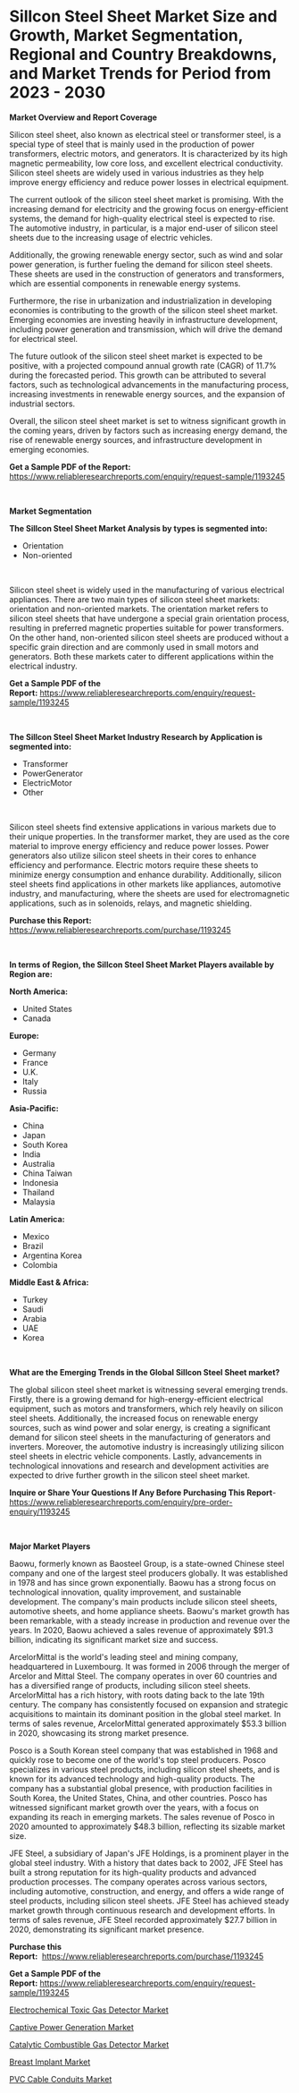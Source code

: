 <p><h1>Sillcon Steel Sheet Market Size and Growth, Market Segmentation, Regional and Country Breakdowns, and Market Trends for Period from 2023 -  2030</h1></p><p><strong>Market Overview and Report Coverage</strong></p>
<p><p>Silicon steel sheet, also known as electrical steel or transformer steel, is a special type of steel that is mainly used in the production of power transformers, electric motors, and generators. It is characterized by its high magnetic permeability, low core loss, and excellent electrical conductivity. Silicon steel sheets are widely used in various industries as they help improve energy efficiency and reduce power losses in electrical equipment.</p><p>The current outlook of the silicon steel sheet market is promising. With the increasing demand for electricity and the growing focus on energy-efficient systems, the demand for high-quality electrical steel is expected to rise. The automotive industry, in particular, is a major end-user of silicon steel sheets due to the increasing usage of electric vehicles.</p><p>Additionally, the growing renewable energy sector, such as wind and solar power generation, is further fueling the demand for silicon steel sheets. These sheets are used in the construction of generators and transformers, which are essential components in renewable energy systems.</p><p>Furthermore, the rise in urbanization and industrialization in developing economies is contributing to the growth of the silicon steel sheet market. Emerging economies are investing heavily in infrastructure development, including power generation and transmission, which will drive the demand for electrical steel.</p><p>The future outlook of the silicon steel sheet market is expected to be positive, with a projected compound annual growth rate (CAGR) of 11.7% during the forecasted period. This growth can be attributed to several factors, such as technological advancements in the manufacturing process, increasing investments in renewable energy sources, and the expansion of industrial sectors.</p><p>Overall, the silicon steel sheet market is set to witness significant growth in the coming years, driven by factors such as increasing energy demand, the rise of renewable energy sources, and infrastructure development in emerging economies.</p></p>
<p><strong>Get a Sample PDF of the Report:</strong> <a href="https://www.reliableresearchreports.com/enquiry/request-sample/1193245">https://www.reliableresearchreports.com/enquiry/request-sample/1193245</a></p>
<p>&nbsp;</p>
<p><strong>Market Segmentation</strong></p>
<p><strong>The Sillcon Steel Sheet Market Analysis by types is segmented into:</strong></p>
<p><ul><li>Orientation</li><li>Non-oriented</li></ul></p>
<p>&nbsp;</p>
<p><p>Silicon steel sheet is widely used in the manufacturing of various electrical appliances. There are two main types of silicon steel sheet markets: orientation and non-oriented markets. The orientation market refers to silicon steel sheets that have undergone a special grain orientation process, resulting in preferred magnetic properties suitable for power transformers. On the other hand, non-oriented silicon steel sheets are produced without a specific grain direction and are commonly used in small motors and generators. Both these markets cater to different applications within the electrical industry.</p></p>
<p><strong>Get a Sample PDF of the Report:</strong>&nbsp;<a href="https://www.reliableresearchreports.com/enquiry/request-sample/1193245">https://www.reliableresearchreports.com/enquiry/request-sample/1193245</a></p>
<p>&nbsp;</p>
<p><strong>The Sillcon Steel Sheet Market Industry Research by Application is segmented into:</strong></p>
<p><ul><li>Transformer</li><li>PowerGenerator</li><li>ElectricMotor</li><li>Other</li></ul></p>
<p>&nbsp;</p>
<p><p>Silicon steel sheets find extensive applications in various markets due to their unique properties. In the transformer market, they are used as the core material to improve energy efficiency and reduce power losses. Power generators also utilize silicon steel sheets in their cores to enhance efficiency and performance. Electric motors require these sheets to minimize energy consumption and enhance durability. Additionally, silicon steel sheets find applications in other markets like appliances, automotive industry, and manufacturing, where the sheets are used for electromagnetic applications, such as in solenoids, relays, and magnetic shielding.</p></p>
<p><strong>Purchase this Report:</strong>&nbsp; <a href="https://www.reliableresearchreports.com/purchase/1193245">https://www.reliableresearchreports.com/purchase/1193245</a></p>
<p>&nbsp;</p>
<p><strong>In terms of Region, the Sillcon Steel Sheet Market Players available by Region are:</strong></p>
<p>
    <p> <strong> North America: </strong>
        <ul>
            <li>United States</li>
            <li>Canada</li>
        </ul>
        </p> 
    <p> <strong> Europe: </strong>
        <ul>
            <li>Germany</li>
            <li>France</li>
            <li>U.K.</li>
            <li>Italy</li>
            <li>Russia</li>
        </ul>
        </p> 
    <p> <strong> Asia-Pacific: </strong>
        <ul>
            <li>China</li>
            <li>Japan</li>
            <li>South Korea</li>
            <li>India</li>
            <li>Australia</li>
            <li>China Taiwan</li>
            <li>Indonesia</li>
            <li>Thailand</li>
            <li>Malaysia</li>
        </ul>
        </p> 
    <p> <strong> Latin America: </strong>
        <ul>
            <li>Mexico</li>
            <li>Brazil</li>
            <li>Argentina Korea</li>
            <li>Colombia</li>
        </ul>
        </p> 
    <p> <strong> Middle East & Africa: </strong>
        <ul>
            <li>Turkey</li>
            <li>Saudi</li>
            <li>Arabia</li>
            <li>UAE</li>
            <li>Korea</li>
        </ul>
    </p>
    </p>
<p>&nbsp;</p>
<p><strong>What are the Emerging Trends in the Global Sillcon Steel Sheet market?</strong></p>
<p><p>The global silicon steel sheet market is witnessing several emerging trends. Firstly, there is a growing demand for high-energy-efficient electrical equipment, such as motors and transformers, which rely heavily on silicon steel sheets. Additionally, the increased focus on renewable energy sources, such as wind power and solar energy, is creating a significant demand for silicon steel sheets in the manufacturing of generators and inverters. Moreover, the automotive industry is increasingly utilizing silicon steel sheets in electric vehicle components. Lastly, advancements in technological innovations and research and development activities are expected to drive further growth in the silicon steel sheet market.</p></p>
<p><strong>Inquire or Share Your Questions If Any Before Purchasing This Report</strong>- <a href="https://www.reliableresearchreports.com/enquiry/pre-order-enquiry/1193245">https://www.reliableresearchreports.com/enquiry/pre-order-enquiry/1193245</a></p>
<p>&nbsp;</p>
<p><strong>Major Market Players</strong></p>
<p><p>Baowu, formerly known as Baosteel Group, is a state-owned Chinese steel company and one of the largest steel producers globally. It was established in 1978 and has since grown exponentially. Baowu has a strong focus on technological innovation, quality improvement, and sustainable development. The company's main products include silicon steel sheets, automotive sheets, and home appliance sheets. Baowu's market growth has been remarkable, with a steady increase in production and revenue over the years. In 2020, Baowu achieved a sales revenue of approximately $91.3 billion, indicating its significant market size and success.</p><p>ArcelorMittal is the world's leading steel and mining company, headquartered in Luxembourg. It was formed in 2006 through the merger of Arcelor and Mittal Steel. The company operates in over 60 countries and has a diversified range of products, including silicon steel sheets. ArcelorMittal has a rich history, with roots dating back to the late 19th century. The company has consistently focused on expansion and strategic acquisitions to maintain its dominant position in the global steel market. In terms of sales revenue, ArcelorMittal generated approximately $53.3 billion in 2020, showcasing its strong market presence.</p><p>Posco is a South Korean steel company that was established in 1968 and quickly rose to become one of the world's top steel producers. Posco specializes in various steel products, including silicon steel sheets, and is known for its advanced technology and high-quality products. The company has a substantial global presence, with production facilities in South Korea, the United States, China, and other countries. Posco has witnessed significant market growth over the years, with a focus on expanding its reach in emerging markets. The sales revenue of Posco in 2020 amounted to approximately $48.3 billion, reflecting its sizable market size.</p><p>JFE Steel, a subsidiary of Japan's JFE Holdings, is a prominent player in the global steel industry. With a history that dates back to 2002, JFE Steel has built a strong reputation for its high-quality products and advanced production processes. The company operates across various sectors, including automotive, construction, and energy, and offers a wide range of steel products, including silicon steel sheets. JFE Steel has achieved steady market growth through continuous research and development efforts. In terms of sales revenue, JFE Steel recorded approximately $27.7 billion in 2020, demonstrating its significant market presence.</p></p>
<p><strong>Purchase this Report:</strong>&nbsp;&nbsp;<a href="https://www.reliableresearchreports.com/purchase/1193245">https://www.reliableresearchreports.com/purchase/1193245</a></p>
<p></p>
<p><strong>Get a Sample PDF of the Report:</strong>&nbsp;<a href="https://www.reliableresearchreports.com/enquiry/request-sample/1193245">https://www.reliableresearchreports.com/enquiry/request-sample/1193245</a></p>
<p><p><a href="https://www.linkedin.com/pulse/electrochemical-toxic-gas-detector-market-research-report-fe9ie/">Electrochemical Toxic Gas Detector Market</a></p><p><a href="https://medium.com/@helalkhan4512/captive-power-generation-market-size-cagr-trends-2024-2030-7348de1bbd2b">Captive Power Generation Market</a></p><p><a href="https://www.linkedin.com/pulse/decoding-catalytic-combustible-gas-detector-market-deep-jku8e/">Catalytic Combustible Gas Detector Market</a></p><p><a href="https://medium.com/@smithazim89098/breast-implant-market-size-cagr-trends-2024-2030-be76f4f2f6df">Breast Implant Market</a></p><p><a href="https://github.com/FassouRP/Market-Research-Report-List-1/blob/main/pvc-cable-conduits-market.md">PVC Cable Conduits Market</a></p></p>